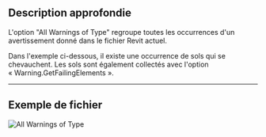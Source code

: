 ## Description approfondie
L'option "All Warnings of Type" regroupe toutes les occurrences d'un avertissement donné dans le fichier Revit actuel.

Dans l'exemple ci-dessous, il existe une occurrence de sols qui se chevauchent. Les sols sont également collectés avec l'option « Warning.GetFailingElements ».
___
## Exemple de fichier

![All Warnings of Type](./DSRevitNodesUI.AllWarningsOfType_img.jpg)
